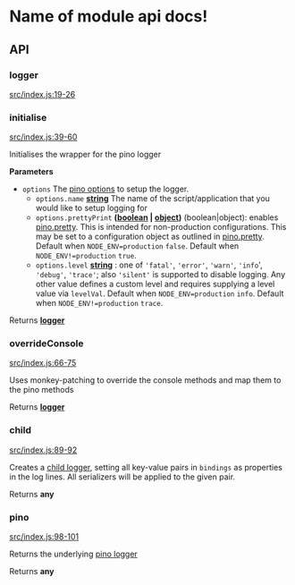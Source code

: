 # Name of module api docs!

## API

<!-- Generated by documentation.js. Update this documentation by updating the source code. -->

### logger

[src/index.js:19-26](https://github.com/KrimzenNinja/krimzen-ninja-logging/blob/3d86d553e87136a55098b1e82362700f3eb96daf/src/index.js#L19-L26 "Source code on GitHub")

### initialise

[src/index.js:39-60](https://github.com/KrimzenNinja/krimzen-ninja-logging/blob/3d86d553e87136a55098b1e82362700f3eb96daf/src/index.js#L39-L60 "Source code on GitHub")

Initialises the wrapper for the pino logger

**Parameters**

-   `options`  The [pino options](https://github.com/pinojs/pino/blob/HEAD/docs/API.md#parameters) to setup the logger.
    -   `options.name` **[string](https://developer.mozilla.org/en-US/docs/Web/JavaScript/Reference/Global_Objects/String)** The name of the script/application that you would like to setup logging for
    -   `options.prettyPrint` **([boolean](https://developer.mozilla.org/en-US/docs/Web/JavaScript/Reference/Global_Objects/Boolean) \| [object](https://developer.mozilla.org/en-US/docs/Web/JavaScript/Reference/Global_Objects/Object))** (boolean|object): enables [pino.pretty](#pretty). This is intended for non-production configurations.
        This may be set to a configuration object as outlined in [pino.pretty](#pretty). Default when `NODE_ENV=production` `false`. Default when `NODE_ENV!=production` `true`.
    -   `options.level` **[string](https://developer.mozilla.org/en-US/docs/Web/JavaScript/Reference/Global_Objects/String)** : one of `'fatal'`, `'error'`, `'warn'`, `'info`', `'debug'`, `'trace'`;
        also `'silent'` is supported to disable logging. Any other value  defines a custom level and requires supplying a
        level value via `levelVal`. Default when `NODE_ENV=production` `info`. Default when `NODE_ENV!=production` `trace`.

Returns **[logger](#logger)** 

### overrideConsole

[src/index.js:66-75](https://github.com/KrimzenNinja/krimzen-ninja-logging/blob/3d86d553e87136a55098b1e82362700f3eb96daf/src/index.js#L66-L75 "Source code on GitHub")

Uses monkey-patching to override the console methods and map them to the pino methods

Returns **[logger](#logger)** 

### child

[src/index.js:89-92](https://github.com/KrimzenNinja/krimzen-ninja-logging/blob/3d86d553e87136a55098b1e82362700f3eb96daf/src/index.js#L89-L92 "Source code on GitHub")

Creates a [child logger](https://github.com/pinojs/pino/blob/HEAD/docs/API.md#child),
setting all key-value pairs in `bindings` as properties
in the log lines. All serializers will be applied to the given pair.

Returns **any** 

### pino

[src/index.js:98-101](https://github.com/KrimzenNinja/krimzen-ninja-logging/blob/3d86d553e87136a55098b1e82362700f3eb96daf/src/index.js#L98-L101 "Source code on GitHub")

Returns the underlying [pino logger](https://github.com/pinojs/pino)

Returns **any** 

